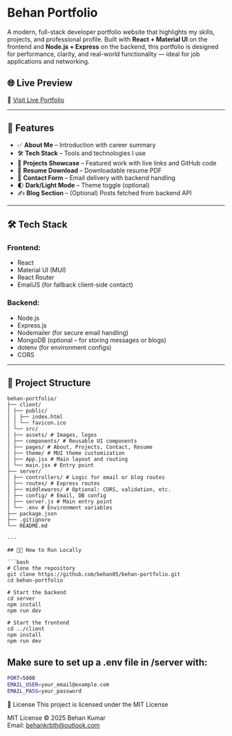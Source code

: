 # Behan Portfolio

A modern, full-stack developer portfolio website that highlights my skills, projects, and professional profile. Built with **React + Material UI** on the frontend and **Node.js + Express** on the backend, this portfolio is designed for performance, clarity, and real-world functionality — ideal for job applications and networking.

## 🌐 Live Preview

🔗 [Visit Live Portfolio](https://your-live-site-url.com) <!-- comming soon -->

---

## 🚀 Features

- ✅ **About Me** – Introduction with career summary
- 🛠 **Tech Stack** – Tools and technologies I use
- 📁 **Projects Showcase** – Featured work with live links and GitHub code
- 📄 **Resume Download** – Downloadable resume PDF
- 📨 **Contact Form** – Email delivery with backend handling
- 🌓 **Dark/Light Mode** – Theme toggle (optional)
- ✍️ **Blog Section** – (Optional) Posts fetched from backend API

---

## 🛠 Tech Stack

### Frontend:
- React
- Material UI (MUI)
- React Router
- EmailJS (for fallback client-side contact)

### Backend:
- Node.js
- Express.js
- Nodemailer (for secure email handling)
- MongoDB (optional – for storing messages or blogs)
- dotenv (for environment configs)
- CORS

---

## 📂 Project Structure

```
behan-portfolio/
├── client/
│ ├── public/
│ │ ├── index.html
│ │ └── favicon.ico
│ └── src/
│ ├── assets/ # Images, logos
│ ├── components/ # Reusable UI components
│ ├── pages/ # About, Projects, Contact, Resume
│ ├── theme/ # MUI theme customization
│ ├── App.jsx # Main layout and routing
│ └── main.jsx # Entry point
├── server/
│ ├── controllers/ # Logic for email or blog routes
│ ├── routes/ # Express routes
│ ├── middlewares/ # Optional: CORS, validation, etc.
│ ├── config/ # Email, DB config
│ ├── server.js # Main entry point
│ └── .env # Environment variables
├── package.json
├── .gitignore
└── README.md
```

```
---

## 🧑‍💻 How to Run Locally

```bash
# Clone the repository
git clone https://github.com/behan05/behan-portfolio.git
cd behan-portfolio

# Start the backend
cd server
npm install
npm run dev

# Start the frontend
cd ../client
npm install
npm run dev

```

## Make sure to set up a .env file in /server with:
```bash
PORT=5000
EMAIL_USER=your_email@example.com
EMAIL_PASS=your_password

```

📝 License
This project is licensed under the MIT License

MIT License © 2025 Behan Kumar  
Email: behankrbth@outlook.com
